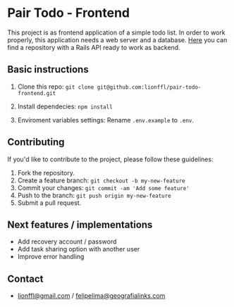 # Pair Todo - Frontend

This project is as frontend application of a simple todo list. In order to work properly, this application needs a web server and a database. [Here](https://github.com/lionffl/pair-todo-frontend) you can find a repository with a Rails API ready to work as backend.

## Basic instructions

1) Clone this repo: `git clone git@github.com:lionffl/pair-todo-frontend.git`

2) Install dependecies: `npm install`

3) Enviroment variables settings: Rename ```.env.example``` to ```.env```.

## Contributing

If you'd like to contribute to the project, please follow these guidelines:

1. Fork the repository.
2. Create a feature branch: `git checkout -b my-new-feature`
3. Commit your changes: `git commit -am 'Add some feature'`
4. Push to the branch: `git push origin my-new-feature`
5. Submit a pull request.

## Next features / implementations

* Add recovery account / password
* Add task sharing option with another user
* Improve error handling

## Contact

* lionffl@gmail.com / felipelima@geografialinks.com
